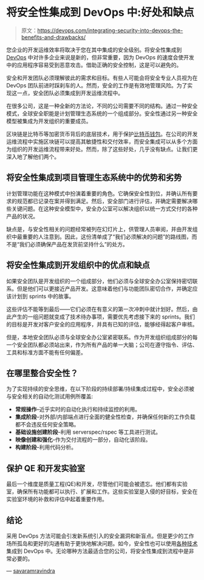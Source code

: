 # 将安全性集成到 DevOps 中:好处和缺点

> 原文：<https://devops.com/integrating-security-into-devops-the-benefits-and-drawbacks/>

您企业的开发运维效率将取决于您在其中集成的安全级别。将安全性集成到 [DevOps](https://tekslate.com/devops-training) 中对许多企业来说是新的，但非常重要，因为 DevOps 的速度会使开发中的应用程序容易受到恶意攻击。借助正确的安全控制，这是可以避免的。

安全和开发团队必须理解彼此的需求和目标。有些人可能会将安全专业人员视为在 DevOps 团队前进时踩刹车的人。然而，安全的工作是有效地管理风险。为了实现这一点，安全团队必须集成到开发运维流程中。

在很多公司，这是一种全新的方法论，不同的公司需要不同的结构。通过一种安全模式，全球安全职能是计划管理生态系统的一个组成部分。安全性通过另一种安全模型被集成为开发组织的重要成员。

区块链是比特币等加密货币背后的底层技术，用于保护[比特币钱包](https://paxful.com/bitcoin-wallet)。在公司的开发运维流程中实施区块链可以提高其敏捷性和交付效率，而安全集成可以从多个方面为组织的开发运维流程带来好处。然而，除了这些好处，几乎没有缺点。让我们更深入地了解他们两个。

## **将安全性集成到项目管理生态系统中的优势和劣势**

计划管理功能在这种模式中扮演着重要的角色。它确保安全性到位，并确认所有要求的规范都已记录在案并得到满足。然后，安全部门进行评估，并确定需要解决哪些关键问题。在这种安全模型中，安全办公室可以解决组织以统一方式交付的各种产品的状况。

缺点是，与安全性相关的问题经常被列在幻灯片上，供管理人员审阅，并由开发组织中最重要的人注意到。因此，这份清单成了“我们必须解决的问题”的路线图，而不是“我们必须确保产品在发货前坚持什么”的处方。

## **将安全性集成到开发组织中的优点和缺点**

如果安全团队是开发组织的一个组成部分，他们必须与全球安全办公室保持密切联系。但是他们可以更接近产品开发。这意味着他们与功能团队密切合作，并确定应该计划到 sprints 中的故事。

这些评估不能等到最后——它们必须在有意义的第一次冲刺中就计划好。然后，由此产生的一组问题就变成了技术待办事项，需要优先考虑接下来的 sprints。我们的目标是开发对客户安全的应用程序，并具有已知的评估，能够经得起客户审核。

但是，本地安全团队必须与全球安全办公室紧密联系。作为开发组织组成部分的每一个安全团队都必须站出来，作为所有产品的单一大脑；公司在遵守指令、评估、工具和标准方面不能有任何偏差。

## **在哪里整合安全性？**

为了实现持续的安全思维，在以下阶段的持续部署/持续集成过程中，安全必须被与安全相关的自动化测试用例所覆盖:

*   **常规操作**–近乎实时的自动化执行和持续监控的利用。
*   **集成阶段**–对外部/内部端点进行全面的健全性检查，并确保任何新的工作负载都不会违反任何安全策略。
*   **基础设施创建阶段**–利用 serverspec/rspec 等工具进行测试。
*   **映像创建和强化**–作为交付流程的一部分，自动化该阶段。
*   **构建阶段**–利用代码分析。

## **保护 QE 和开发实验室**

最后一个维度是质量工程(QE)和开发，尽管他们可能会被遗忘。他们都有实验室，确保所有功能都可以执行、扩展和工作。这些实验室是入侵的好目标，安全在实验室环境的补救和评估中起着重要作用。

## **结论**

采用 DevOps 方法可能会引发新系统引入的安全漏洞和新盲点。但是更少的工作场所孤岛和更好的沟通有助于更快地解决问题。如今，安全性也可以使用[各种技术](https://devops.com/blockchain-make-devops-better/)集成到 DevOps 中。无论哪种方法最适合您的公司，将安全性集成到流程中是非常必要的。

— [savaramravindra](https://devops.com/author/savaramravindra/)